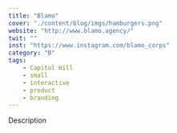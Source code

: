 ```yaml
---
title: "Blamo"
cover: "./content/blog/imgs/hamburgers.png"
website: "http://www.blamo.agency/"
twit: ""
inst: "https://www.instagram.com/blamo_corps"
category: "B"
tags:
    - Capitol Hill
    - small
    - interactive
    - product
    - branding
---
```


Description
